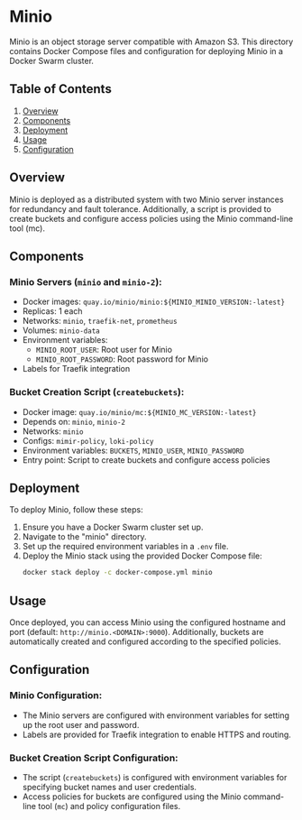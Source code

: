 # Minio

Minio is an object storage server compatible with Amazon S3. This directory contains Docker Compose files and configuration for deploying Minio in a Docker Swarm cluster.

## Table of Contents
1. [Overview](#overview)
2. [Components](#components)
3. [Deployment](#deployment)
4. [Usage](#usage)
5. [Configuration](#configuration)

## Overview
Minio is deployed as a distributed system with two Minio server instances for redundancy and fault tolerance. Additionally, a script is provided to create buckets and configure access policies using the Minio command-line tool (mc).

## Components
### Minio Servers (`minio` and `minio-2`):
- Docker images: `quay.io/minio/minio:${MINIO_MINIO_VERSION:-latest}`
- Replicas: 1 each
- Networks: `minio`, `traefik-net`, `prometheus`
- Volumes: `minio-data`
- Environment variables:
  - `MINIO_ROOT_USER`: Root user for Minio
  - `MINIO_ROOT_PASSWORD`: Root password for Minio
- Labels for Traefik integration

### Bucket Creation Script (`createbuckets`):
- Docker image: `quay.io/minio/mc:${MINIO_MC_VERSION:-latest}`
- Depends on: `minio`, `minio-2`
- Networks: `minio`
- Configs: `mimir-policy`, `loki-policy`
- Environment variables: `BUCKETS`, `MINIO_USER`, `MINIO_PASSWORD`
- Entry point: Script to create buckets and configure access policies

## Deployment
To deploy Minio, follow these steps:
1. Ensure you have a Docker Swarm cluster set up.
2. Navigate to the "minio" directory.
3. Set up the required environment variables in a `.env` file.
4. Deploy the Minio stack using the provided Docker Compose file:
   ```bash
   docker stack deploy -c docker-compose.yml minio
   ```

## Usage
Once deployed, you can access Minio using the configured hostname and port (default: `http://minio.<DOMAIN>:9000`). Additionally, buckets are automatically created and configured according to the specified policies.

## Configuration
### Minio Configuration:
- The Minio servers are configured with environment variables for setting up the root user and password.
- Labels are provided for Traefik integration to enable HTTPS and routing.

### Bucket Creation Script Configuration:
- The script (`createbuckets`) is configured with environment variables for specifying bucket names and user credentials.
- Access policies for buckets are configured using the Minio command-line tool (`mc`) and policy configuration files.